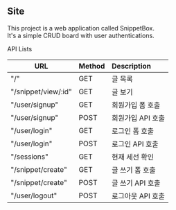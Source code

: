 ## Site

This project is a web application called SnippetBox.  
It's a simple CRUD board with user authentications.

API Lists

| URL                 | Method | Description    |
|---------------------|--------|:---------------|
| "/"                 | GET    | 글 목록           |
| "/snippet/view/:id" | GET    | 글 보기           |
| "/user/signup"      | GET    | 회원가입 폼 호출      |
| "/user/signup"      | POST   | 회원가입 API 호출    |
| "/user/login"       | GET    | 로그인 폼 호출       |
| "/user/login"       | POST   | 로그인 API 호출     |
| "/sessions"         | GET    | 현재 세선 확인       |
| "/snippet/create"   | GET    | 글 쓰기 폼 호출      |
| "/snippet/create"   | POST   | 글 쓰기 API 호출    |
| "/user/logout"      | POST   | 로그아웃 API 호출    |
